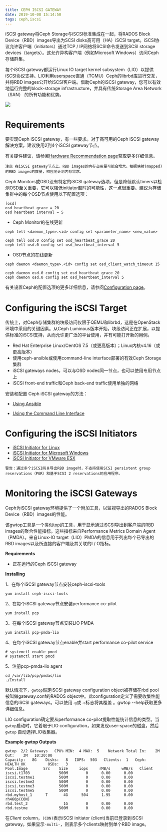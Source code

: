 ```yaml
---
title: CEPH ISCSI GATEWAY
date: 2019-10-08 15:14:50
tags: ceph,iscsi
---
```


iSCSI gateway将Ceph Storage与iSCSI标准集成在一起，将RADOS Block Device（RBD）images导出为SCSI disks高可用（HA）iSCSI target。iSCSI协议允许客户端（initiators）通过TCP / IP网络将SCSI命令发送到SCSI storage devices（targets）。这允许异构客户端（例如Microsoft Windows）访问Ceph存储群集。

每个iSCSI gateway都运行Linux IO target kernel subsystem（LIO）以提供iSCSI协议支持。LIO利用userspace直通（TCMU）Ceph的librbd库进行交互，并将RBD images公开给iSCSI客户端。借助Ceph的iSCSI gateway，您可以有效地运行完整的block-storage infrastructure，并具有传统Storage Area Network （SAN） 的所有功能和优势。

![](https://docs.ceph.com/docs/master/_images/ditaa-176c606a1d1a5b7415ee811bd62dda640513a33a.png)

# Requirements

要实现Ceph iSCSI gateway，有一些要求。对于高可用的Ceph iSCSI gateway解决方案，建议使用2到4个iSCSI gateway节点。

有关硬件建议，请参阅[Hardware Recommendation page](http://docs.ceph.com/docs/master/start/hardware-recommendations/)获取更多详细信息。

```
注意 在iSCSI gateway节点上，RBD images的内存占用量可能会增大。根据映射(mapped)的RBD images的数量，相应地计划内存需求。
```

Ceph Monitors或OSD没有特定的iSCSI gateway选项，但是降低默认timers以检测OSD至关重要，它可以降低initiator超时的可能性，这一点很重要。建议为存储集群中的每个OSD节点使用以下配置选项：

```
[osd]
osd heartbeat grace = 20
osd heartbeat interval = 5
```

- Ceph Monitor的在线更新

```
ceph tell <daemon_type>.<id> config set <parameter_name> <new_value>

ceph tell osd.0 config set osd_heartbeat_grace 20
ceph tell osd.0 config set osd_heartbeat_interval 5
```

- OSD节点的在线更新

```
ceph daemon <daemon_type>.<id> config set osd_client_watch_timeout 15

ceph daemon osd.0 config set osd_heartbeat_grace 20
ceph daemon osd.0 config set osd_heartbeat_interval 5
```

有关设置Ceph的配置选项的更多详细信息，请参阅[Configuration page](http://docs.ceph.com/docs/master/rados/configuration/)。

# Configuring the iSCSI Target

传统上，对Ceph存储集群的块级访问仅限于QEMU和librbd，这是在OpenStack环境中采用的关键因素。从Ceph Luminous版本开始，块级访问正在扩展，以提供标准的iSCSI支持，从而允许更广泛的平台使用，并有可能打开新的用例。

- Red Hat Enterprise Linux/CentOS 7.5（或更高版本）；Linux内核v4.16（或更高版本）
- 使用ceph-ansible或使用command-line interface部署的有效Ceph Storage集群
- iSCSI gateways nodes，可以与OSD nodes同一节点，也可以使用专用节点上
- iSCSI front-end traffic和Ceph back-end traffic使用单独的网络

安装和配置 Ceph iSCSI gateway的方法： 

- [Using Ansible](https://docs.ceph.com/docs/mimic/rbd/iscsi-target-ansible/)

- [Using the Command Line Interface](https://docs.ceph.com/docs/mimic/rbd/iscsi-target-cli/)

# Configuring the iSCSI Initiators

- [iSCSI Initiator for Linux](https://docs.ceph.com/docs/mimic/rbd/iscsi-initiator-linux)
- [iSCSI Initiator for Microsoft Windows](https://docs.ceph.com/docs/mimic/rbd/iscsi-initiator-win)
- [iSCSI Initiator for VMware ESX](https://docs.ceph.com/docs/mimic/rbd/iscsi-initiator-esx)

```
警告：通过多个iSCSI网关导出RBD image时，不支持使用SCSI persistent group reservations（PGR）和基于SCSI 2 reservations的应用程序。
```

# Monitoring the iSCSI Gateways

Ceph为iSCSI gateway环境提供了一个附加工具，以监视导出的RADOS Block Device（RBD）images的性能。

该gwtop工具是一个类似top的工具，用于显示通过iSCSI导出到客户端的RBD images的聚合性能指标。这些指标来自Performance Metrics Domain Agent（PMDA）。来自Linux-IO target（LIO）PMDA的信息用于列出每个已导出的RBD images以及所连接的客户端及其关联的I / O指标。

**Requirements**

- 正在运行的Ceph iSCSI gateway

**Installing**

1、在每个iSCSI gateway节点安装ceph-iscsi-tools

```
yum install ceph-iscsi-tools
```

2、在每个iSCSI gateway节点安装performance co-pilot

```
yum install pcp
```

3、在每个iSCSI gateway节点安装LIO PMDA

```
yum install pcp-pmda-lio
```

4、在每个iSCSI gateway节点enable并start performance co-pilot service

```
# systemctl enable pmcd
# systemctl start pmcd
```

5、注册pcp-pmda-lio agent

```
cd /var/lib/pcp/pmdas/lio
./Install
```

默认情况下，`gwtop`假定iSCSI gateway configuration object被存储在rbd pool被叫做gateway.conf的RADOS object中。此configuration定义了需要收集性能信息的iSCSI gateways。可以使用`-g`或`-c`标志将其覆盖 。gwtop --help获取更多详细信息。

LIO configuration确定要从performance co-pilot提取性能统计信息的类型。当`gwtop`启动时，它着眼于LIO configuration，如果发现user-space的磁盘，然后`gwtop` 自动选择LIO收集器。

**Example gwtop Outputs**

```
gwtop  2/2 Gateways   CPU% MIN:  4 MAX:  5    Network Total In:    2M  Out:    3M   10:20:00
Capacity:   8G    Disks:   8   IOPS:  503   Clients:  1   Ceph: HEALTH_OK          OSDs:   3
Pool.Image       Src    Size     iops     rMB/s     wMB/s   Client
iscsi.t1703             500M        0      0.00      0.00
iscsi.testme1           500M        0      0.00      0.00
iscsi.testme2           500M        0      0.00      0.00
iscsi.testme3           500M        0      0.00      0.00
iscsi.testme5           500M        0      0.00      0.00
rbd.myhost_1      T       4G      504      1.95      0.00   rh460p(CON)
rbd.test_2                1G        0      0.00      0.00
rbd.testme              500M        0      0.00      0.00
```

在*Client* column，`(CON)`表示iSCSI initiator (client)当前已登录到iSCSI gateway。如果显示`-multi-`，则表示多个clients映射到单个RBD image。

